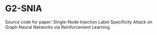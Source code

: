 # G2-SNIA
Source code for paper: Single-Node Injection Label Specificity Attack on Graph Neural Networks via Reinforcement Learning
